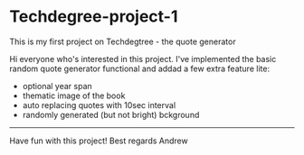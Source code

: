 # Techdegree-project-1
 This is my first project on Techdegtree - the quote generator

Hi everyone who's interested in this project. 
I've implemented the basic random quote generator functional and addad a few extra feature lite:
- optional year span
- thematic image of the book
- auto replacing quotes with 10sec interval
- randomly generated (but not bright) bckground 

---

Have fun with this project!
Best regards
Andrew
